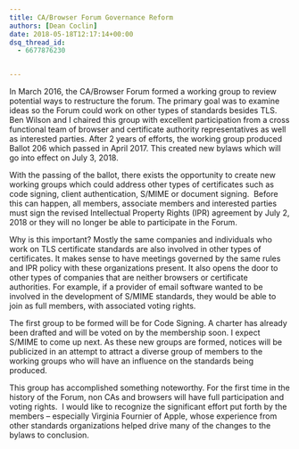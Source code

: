 ```yaml
---
title: CA/Browser Forum Governance Reform
authors: [Dean Coclin]
date: 2018-05-18T12:17:14+00:00
dsq_thread_id:
  - 6677876230


---
```

In March 2016, the CA/Browser Forum formed a working group to review potential ways to restructure the forum. The primary goal was to examine ideas so the Forum could work on other types of standards besides TLS. Ben Wilson and I chaired this group with excellent participation from a cross functional team of browser and certificate authority representatives as well as interested parties. After 2 years of efforts, the working group produced Ballot 206 which passed in April 2017. This created new bylaws which will go into effect on July 3, 2018.

With the passing of the ballot, there exists the opportunity to create new working groups which could address other types of certificates such as code signing, client authentication, S/MIME or document signing.  Before this can happen, all members, associate members and interested parties must sign the revised Intellectual Property Rights (IPR) agreement by July 2, 2018 or they will no longer be able to participate in the Forum.

Why is this important? Mostly the same companies and individuals who work on TLS certificate standards are also involved in other types of certificates. It makes sense to have meetings governed by the same rules and IPR policy with these organizations present. It also opens the door to other types of companies that are neither browsers or certificate authorities. For example, if a provider of email software wanted to be involved in the development of S/MIME standards, they would be able to join as full members, with associated voting rights.

The first group to be formed will be for Code Signing. A charter has already been drafted and will be voted on by the membership soon. I expect S/MIME to come up next. As these new groups are formed, notices will be publicized in an attempt to attract a diverse group of members to the working groups who will have an influence on the standards being produced.

This group has accomplished something noteworthy. For the first time in the history of the Forum, non CAs and browsers will have full participation and voting rights.  I would like to recognize the significant effort put forth by the members – especially Virginia Fournier of Apple, whose experience from other standards organizations helped drive many of the changes to the bylaws to conclusion.